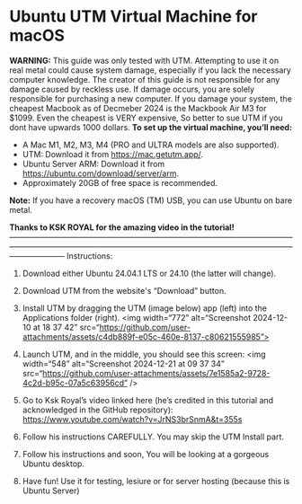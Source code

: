 # Ubuntu UTM Virtual Machine for macOS

**WARNING:** This guide was only tested with UTM. Attempting to use it on real metal could cause system damage, especially if you lack the necessary computer knowledge. The creator of this guide is not responsible for any damage caused by reckless use. If damage occurs, you are solely responsible for purchasing a new computer. If you damage your system, the cheapest Macbook as of Decmeber 2024 is the Mackbook Air M3 for $1099. Even the cheapest is VERY expensive, So better to sue UTM if you dont have upwards 1000 dollars.
**To set up the virtual machine, you’ll need:**

- A Mac M1, M2, M3, M4 (PRO and ULTRA models are also supported).
- UTM: Download it from https://mac.getutm.app/.
- Ubuntu Server ARM: Download it from https://ubuntu.com/download/server/arm.
- Approximately 20GB of free space is recommended.

**Note:** If you have a recovery macOS (TM) USB, you can use Ubuntu on bare metal.

**Thanks to KSK ROYAL for the amazing video in the tutorial!**
———————————————————————————————————————————————————————————————————————————————
Instructions:
1. Download either Ubuntu 24.04.1 LTS or 24.10 (the latter will change).
2. Download UTM from the website's “Download” button.
3. Install UTM by dragging the UTM (image below) app (left) into the Applications folder (right).
<img width=“772” alt=“Screenshot 2024-12-10 at 18 37 42” src=“https://github.com/user-attachments/assets/c4db889f-e05c-460e-8137-c80621555985”>

4. Launch UTM, and in the middle, you should see this screen:
<img width=“548” alt=“Screenshot 2024-12-21 at 09 37 34” src=“https://github.com/user-attachments/assets/7e1585a2-9728-4c2d-b95c-07a5c63956cd” />

5. Go to Ksk Royal’s video linked here (he’s credited in this tutorial and acknowledged in the GitHub repository): https://www.youtube.com/watch?v=JrNS3brSnmA&t=355s
6. Follow his instructions CAREFULLY. You may skip the UTM Install part.
7. Follow his instructions and soon, You will be looking at a gorgeous Ubuntu desktop.
8. Have fun! Use it for testing, lesiure or for server hosting (because this is Ubuntu Server)

